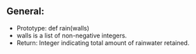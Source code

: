 ## General:
- Prototype: def rain(walls)
- walls is a list of non-negative integers.
- Return: Integer indicating total amount of rainwater retained.
